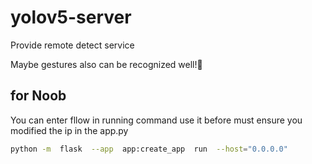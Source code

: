 # yolov5-server

Provide remote detect service

Maybe gestures also can be recognized well!🤩

## for Noob

You can enter fllow in running command 
use it before must ensure you modified the ip in the app.py

```sh
python -m  flask  --app  app:create_app  run  --host="0.0.0.0"
```

